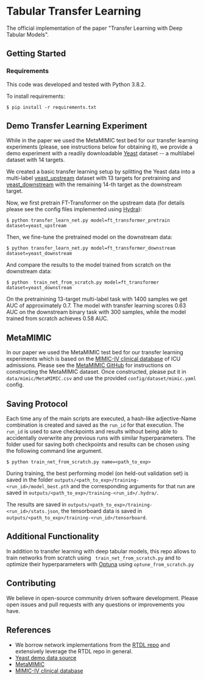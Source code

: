# Tabular Transfer Learning
The official implementation of the paper "Transfer Learning with Deep Tabular Models".

## Getting Started

### Requirements
This code was developed and tested with Python 3.8.2.

To install requirements:

```$ pip install -r requirements.txt```

## Demo Transfer Learning Experiment
While in the paper we used the MetaMIMIC test bed for our transfer learning experiments (please, see instructions below for obtaining it), we provide a demo experiment with a readily downloadable [Yeast](http://mulan.sourceforge.net/datasets-mlc.html) dataset -- a multilabel dataset with 14 targets.

We created a basic transfer learning setup by splitting the Yeast data into a multi-label [yeast_upstream](data/yeast_upstream) dataset with 13 targets for pretraining and [yeast_downstream](data/yeast_downtream) with the remaining 14-th target as the downstream target.

Now, we first pretrain FT-Transformer on the upstream data (for details please see the config files implemented using [Hydra](https://hydra.cc/docs/intro/)):

```$ python transfer_learn_net.py model=ft_transformer_pretrain dataset=yeast_upstream```

Then, we fine-tune the pretrained model on the downstream data:

```$ python transfer_learn_net.py model=ft_transformer_downstream dataset=yeast_downstream```

And compare the results to the model trained from scratch on the downstream data:

```$ python  train_net_from_scratch.py model=ft_transformer dataset=yeast_downstream```

On the pretrainining 13-target multi-label task with 1400 samples we get AUC of approximately 0.7. The model with transfer learning scores 0.63 AUC on the downstream binary task with 300 samples, while the model trained from scratch achieves 0.58 AUC.
## MetaMIMIC
In our paper we used the MetaMIMIC test bed for our transfer learning experiments which is based on the [MIMIC-IV clinical database](https://physionet.org/content/mimiciv/1.0/) of ICU admissions. Please see the [MetaMIMIC GitHub](https://github.com/ModelOriented/metaMIMIC) for instructions on constructing the MetaMIMIC dataset. Once constructed, please put it in `data/mimic/MetaMIMIC.csv` and use the provided `config/dataset/mimic.yaml` config.

## Saving Protocol 

Each time any of the main scripts are executed, a hash-like adjective-Name combination is created and saved as the `run_id` for that execution. The `run_id` is used to save checkpoints and results without being able to accidentally overwrite any previous runs with similar hyperparameters. The folder used for saving both checkpoints and results can be chosen using the following command line argument.

```$ python train_net_from_scratch.py name=<path_to_exp>```

During training, the best performing model (on held-out validation set) is saved in the folder `outputs/<path_to_exp>/training-<run_id>/model_best.pth` and the corresponding arguments for that run are saved in `outputs/<path_to_exp>/training-<run_id>/.hydra/`. 

The results are saved in `outputs/<path_to_exp>/training-<run_id>/stats.json`, the tensorboard data is saved in `outputs/<path_to_exp>/training-<run_id>/tensorboard`.

## Additional Functionality
In addition to transfer learning with deep tabular models, this repo allows to train networks from scratch using ` train_net_from_scratch.py` and to optimize their hyperparameters with [Optuna](https://optuna.org) using `optune_from_scratch.py`

## Contributing

We believe in open-source community driven software development. Please open issues and pull requests with any questions or improvements you have.

## References
* We borrow network implementations from the [RTDL repo](https://github.com/Yura52/rtdl) and extensively leverage the RTDL repo in general.
* [Yeast demo data source](http://mulan.sourceforge.net/datasets-mlc.html)
* [MetaMIMIC](https://github.com/ModelOriented/metaMIMIC)
* [MIMIC-IV clinical database](https://physionet.org/content/mimiciv/1.0/)
